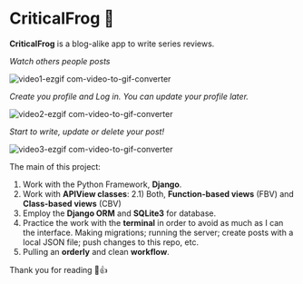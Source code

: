 # CriticalFrog 🐸


**CriticalFrog** is a blog-alike app to write series reviews.


*Watch others people posts*

![video1-ezgif com-video-to-gif-converter](https://github.com/Franco-Bayugar/critical-frog/assets/126421782/8b43dd84-2bc1-457b-a4ed-6c8a14063992)



*Create you profile and Log in. You can update your profile later.*

![video2-ezgif com-video-to-gif-converter](https://github.com/Franco-Bayugar/critical-frog/assets/126421782/b04c5bf6-8fb8-446d-a6e7-9a072a31888d)


*Start to write, update or delete your post!* 

![video3-ezgif com-video-to-gif-converter](https://github.com/Franco-Bayugar/critical-frog/assets/126421782/ca776743-4a82-4348-a2b0-4fc05af3bf4c)


The main of this project:
1) Work with the Python Framework, **Django**. 
2) Work with **APIView classes**:
  2.1) Both, **Function-based views** (FBV) and **Class-based views** (CBV)
3) Employ the **Django ORM** and **SQLite3** for database.
4) Practice the work with the **terminal** in order to avoid as much as I can the interface. Making migrations; running the server; create posts with a local JSON file; push changes to this repo, etc.
5) Pulling an **orderly** and clean **workflow**.

Thank you for reading 🐸👍
